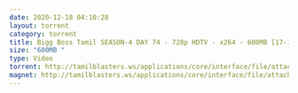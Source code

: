 ```yaml
---
date: 2020-12-18 04:10:28
layout: torrent
category: torrent
title: Bigg Boss Tamil SEASON-4 DAY 74 - 720p HDTV - x264 - 600MB [17-12-2020]
size: "600MB "
type: Video
torrent: http://tamilblasters.ws/applications/core/interface/file/attachment.php?id=4954
magnet: http://tamilblasters.ws/applications/core/interface/file/attachment.php?id=4954
---
```

